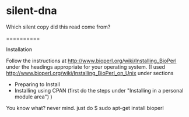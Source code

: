 silent-dna
==========

Which silent copy did this read come from?

==========

Installation

Follow the instructions at 
http://www.bioperl.org/wiki/Installing_BioPerl
under the headings appropriate for your operating system.
(I used http://www.bioperl.org/wiki/Installing_BioPerl_on_Unix under sections
 - Preparing to Install
 - Installing using CPAN (first do the steps under "Installing in a personal module area")
)

You know what?  never mind.  just do 
$ sudo apt-get install bioperl





